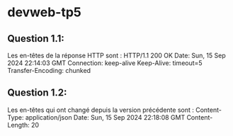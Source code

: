 # devweb-tp5
## Question 1.1:
Les en-têtes de la réponse HTTP sont :
HTTP/1.1 200 OK
Date: Sun, 15 Sep 2024 22:14:03 GMT
Connection: keep-alive
Keep-Alive: timeout=5
Transfer-Encoding: chunked
## Question 1.2:
Les en-têtes qui ont changé depuis la version précédente sont :
Content-Type: application/json
Date: Sun, 15 Sep 2024 22:18:08 GMT
Content-Length: 20